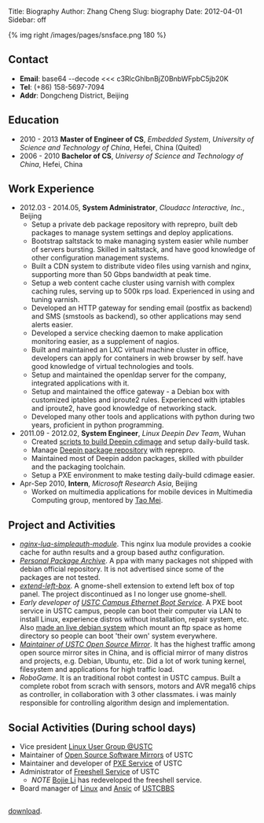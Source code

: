 Title: Biography
Author: Zhang Cheng
Slug: biography
Date: 2012-04-01
Sidebar: off

{% img right /images/pages/snsface.png 180 %}
## Contact
* __Email__: base64 --decode <<< c3RlcGhlbnBjZ0BnbWFpbC5jb20K
* __Tel__: (+86) 158-5697-7094
* __Addr__: Dongcheng District, Beijing

## Education
* 2010 - 2013 **Master of Engineer of CS**, _Embedded System_, _University of Science and Technology of China_, Hefei, China (Quited)
* 2006 - 2010 **Bachelor of CS**, _Universy of Science and Technology of China_, Hefei, China

## Work Experience
* 2012.03 - 2014.05, **System Administrator**, _Cloudacc Interactive, Inc._, Beijing
    * Setup a private deb package repository with reprepro, built deb packages to manage system settings and deploy applications.
    * Bootstrap saltstack to make managing system easier while number of servers bursting. Skilled in saltstack, and have good knowledge of other configuration management systems.
    * Built a CDN system to distribute video files using varnish and nginx, supporting more than 50 Gbps bandwidth at peak time.
    * Setup a web content cache cluster using varnish with complex caching rules, serving up to 500k rps load. Experienced in using and tuning varnish.
    * Developed an HTTP gateway for sending email (postfix as backend) and SMS (smstools as backend), so other applications may send alerts easier.
    * Developed a service checking daemon to make application monitoring easier, as a supplement of nagios.
    * Built and maintained an LXC virtual machine cluster in office, developers can apply for containers in web browser by self. have good knowledge of virtual technologies and tools.
    * Setup and maintained the openldap server for the company, integrated applications with it.
    * Setup and maintained the office gateway - a Debian box with customized iptables and iproute2 rules. Experienced with iptables and iproute2, have good knowledge of networking stack.
    * Developed many other tools and applications with python during two years, proficient in python programming.
* 2011.09 - 2012.02, **System Engineer**, _Linux Deepin Dev Team_, Wuhan
    * Created [scripts to build Deepin cdimage][11] and setup daily-build task.
    * Manage [Deepin package repository][12] with reprepro.
    * Maintained most of Deepin addon packages, skilled with pbuilder and the packaging toolchain.
    * Setup a PXE environment to make testing daily-build cdimage easier.
* Apr-Sep 2010, **Intern**, _Microsoft Research Asia_, Beijing
    * Worked on multimedia applications for mobile devices in Multimedia Computing group, mentored by [Tao Mei][1].

## Project and Activities
* _[nginx-lua-simpleauth-module][13]_. This nginx lua module provides a cookie cache for authn results and a group based authz configuration.
* _[Personal Package Archive][14]_. A ppa with many packages not shipped with debian official repository. It is not advertised since some of the packages are not tested.
* _[extend-left-box][15]_. A gnome-shell extension to extend left box of top panel. The project discontinued as I no longer use gnome-shell.
* _Early developer of [USTC Campus Ethernet Boot Service][5]_. A PXE boot service in USTC campus, people can boot their computer via LAN to install Linux, experience distros without installation, repair system, etc. Also [made an live debian system]({filename}../2011/2011-04-06-ustc-cloud-live-debian.md) which mount an ftp space as home directory so people can boot 'their own' system everywhere.
* _[Maintainer of USTC Open Source Mirror][4]_. It has the highest traffic among open source mirror sites in China, and is official mirror of many distros and projects, e.g. Debian, Ubuntu, etc. Did a lot of work tuning kernel, filesystem and applications for high traffic load.
* _RoboGame_. It is an traditional robot contest in USTC campus. Built a complete robot from scrach with sensors, motors and AVR mega16 chips as controller, in collaboration with 3 other classmates. i was mainly responsible for controlling algorithm design and implementation.

## Social Activities (During school days)
* Vice president [Linux User Group @USTC][3]
* Maintainer of [Open Source Software Mirrors][4] of USTC
* Maintainer and developer of [PXE Service][5] of USTC
* Administrator of [Freeshell Service][6] of USTC
    * _NOTE_ [Bojie Li][10] has redeveloped the freeshell service.
* Board manager of [Linux][7] and [Ansic][8] of [USTCBBS][9]

##

[download](../upload/resume.201405.pdf).

[1]: http://research.microsoft.com/en-us/people/tmei/default.aspx
[2]: http://staff.ustc.edu.cn/~yuzhang/compiler/index.html
[3]: http://lug.ustc.edu.cn/
[4]: http://mirrors.ustc.edu.cn/
[5]: http://pxe.ustc.edu.cn/
[6]: http://freeshell.ustc.edu.cn
[7]: http://bbs.ustc.edu.cn/cgi/bbstdoc?board=Linux 
[8]: http://bbs.ustc.edu.cn/cgi/bbstdoc?board=AnsiC
[9]: http://bbs.ustc.edu.cn/
[10]: http://boj.blog.ustc.edu.cn/index.php/whoami/
[11]: https://github.com/StephenPCG/Deepin-System
[12]: http://packages.linuxdeepin.com/deepin/
[13]: https://github.com/StephenPCG/nginx-lua-simpleauth-module
[14]: http://ppa.onebitbug.me/
[15]: https://github.com/StephenPCG/extend-left-box
